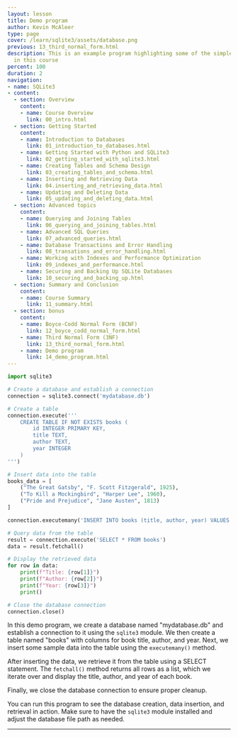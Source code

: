 ```yaml
---
layout: lesson
title: Demo program
author: Kevin McAleer
type: page
cover: /learn/sqlite3/assets/database.png
previous: 13_third_normal_form.html
description: This is an example program highlighting some of the simple concepts covered
  in this course
percent: 100
duration: 2
navigation:
- name: SQLite3
- content:
  - section: Overview
    content:
    - name: Course Overview
      link: 00_intro.html
  - section: Getting Started
    content:
    - name: Introduction to Databases
      link: 01_introduction_to_databases.html
    - name: Getting Started with Python and SQLite3
      link: 02_getting_started_with_sqlite3.html
    - name: Creating Tables and Schema Design
      link: 03_creating_tables_and_schema.html
    - name: Inserting and Retrieving Data
      link: 04.inserting_and_retrieving_data.html
    - name: Updating and Deleting Data
      link: 05_updating_and_deleting_data.html
  - section: Advanced topics
    content:
    - name: Querying and Joining Tables
      link: 06_querying_and_joining_tables.html
    - name: Advanced SQL Queries
      link: 07_advanced_queries.html
    - name: Database Transactions and Error Handling
      link: 08_transations_and_error_handling.html
    - name: Working with Indexes and Performance Optimization
      link: 09_indexes_and_performance.html
    - name: Securing and Backing Up SQLite Databases
      link: 10_securing_and_backing_up.html
  - section: Summary and Conclusion
    content:
    - name: Course Summary
      link: 11_summary.html
  - section: bonus
    content:
    - name: Boyce-Codd Normal Form (BCNF)
      link: 12_boyce_codd_normal_form.html
    - name: Third Normal Form (3NF)
      link: 13_third_normal_form.html
    - name: Demo program
      link: 14_demo_program.html
---
```



```python
import sqlite3

# Create a database and establish a connection
connection = sqlite3.connect('mydatabase.db')

# Create a table
connection.execute('''
    CREATE TABLE IF NOT EXISTS books (
        id INTEGER PRIMARY KEY,
        title TEXT,
        author TEXT,
        year INTEGER
    )
''')

# Insert data into the table
books_data = [
    ("The Great Gatsby", "F. Scott Fitzgerald", 1925),
    ("To Kill a Mockingbird", "Harper Lee", 1960),
    ("Pride and Prejudice", "Jane Austen", 1813)
]

connection.executemany('INSERT INTO books (title, author, year) VALUES (?, ?, ?)', books_data)

# Query data from the table
result = connection.execute('SELECT * FROM books')
data = result.fetchall()

# Display the retrieved data
for row in data:
    print(f"Title: {row[1]}")
    print(f"Author: {row[2]}")
    print(f"Year: {row[3]}")
    print()

# Close the database connection
connection.close()
```

In this demo program, we create a database named "mydatabase.db" and establish a connection to it using the `sqlite3` module. We then create a table named "books" with columns for book title, author, and year. Next, we insert some sample data into the table using the `executemany()` method.

After inserting the data, we retrieve it from the table using a SELECT statement. The `fetchall()` method returns all rows as a list, which we iterate over and display the title, author, and year of each book.

Finally, we close the database connection to ensure proper cleanup.

You can run this program to see the database creation, data insertion, and retrieval in action. Make sure to have the `sqlite3` module installed and adjust the database file path as needed.

---
